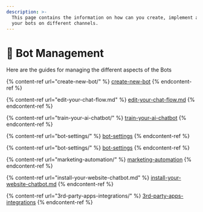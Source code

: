 ```yaml
---
description: >-
  This page contains the information on how can you create, implement and manage
  your bots on different channels.
---
```


# 📖 Bot Management

Here are the guides for managing the different aspects of the Bots

{% content-ref url="create-new-bot/" %}
[create-new-bot](create-new-bot/)
{% endcontent-ref %}

{% content-ref url="edit-your-chat-flow.md" %}
[edit-your-chat-flow.md](edit-your-chat-flow.md)
{% endcontent-ref %}

{% content-ref url="train-your-ai-chatbot/" %}
[train-your-ai-chatbot](train-your-ai-chatbot/)
{% endcontent-ref %}

{% content-ref url="bot-settings/" %}
[bot-settings](bot-settings/)
{% endcontent-ref %}

{% content-ref url="bot-settings/" %}
[bot-settings](bot-settings/)
{% endcontent-ref %}

{% content-ref url="marketing-automation/" %}
[marketing-automation](marketing-automation/)
{% endcontent-ref %}

{% content-ref url="install-your-website-chatbot.md" %}
[install-your-website-chatbot.md](install-your-website-chatbot.md)
{% endcontent-ref %}

{% content-ref url="3rd-party-apps-integrations/" %}
[3rd-party-apps-integrations](3rd-party-apps-integrations/)
{% endcontent-ref %}
